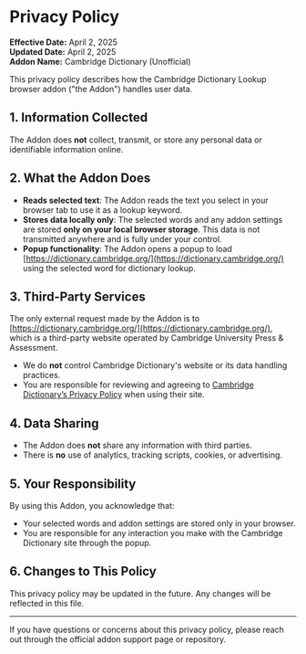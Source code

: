 # Privacy Policy

**Effective Date:** April 2, 2025  
**Updated Date:** April 2, 2025  
**Addon Name:** Cambridge Dictionary (Unofficial)

This privacy policy describes how the Cambridge Dictionary Lookup browser addon ("the Addon") handles user data.

## 1. Information Collected

The Addon does **not** collect, transmit, or store any personal data or identifiable information online.

## 2. What the Addon Does

- **Reads selected text**: The Addon reads the text you select in your browser tab to use it as a lookup keyword.
- **Stores data locally only**: The selected words and any addon settings are stored **only on your local browser storage**. This data is not transmitted anywhere and is fully under your control.
- **Popup functionality**: The Addon opens a popup to load [https://dictionary.cambridge.org/](https://dictionary.cambridge.org/) using the selected word for dictionary lookup.

## 3. Third-Party Services

The only external request made by the Addon is to [https://dictionary.cambridge.org/](https://dictionary.cambridge.org/), which is a third-party website operated by Cambridge University Press & Assessment.

- We do **not** control Cambridge Dictionary's website or its data handling practices.
- You are responsible for reviewing and agreeing to [Cambridge Dictionary’s Privacy Policy](https://dictionary.cambridge.org/help/privacy) when using their site.

## 4. Data Sharing

- The Addon does **not** share any information with third parties.
- There is **no** use of analytics, tracking scripts, cookies, or advertising.

## 5. Your Responsibility

By using this Addon, you acknowledge that:
- Your selected words and addon settings are stored only in your browser.
- You are responsible for any interaction you make with the Cambridge Dictionary site through the popup.

## 6. Changes to This Policy

This privacy policy may be updated in the future. Any changes will be reflected in this file.

---

If you have questions or concerns about this privacy policy, please reach out through the official addon support page or repository.

